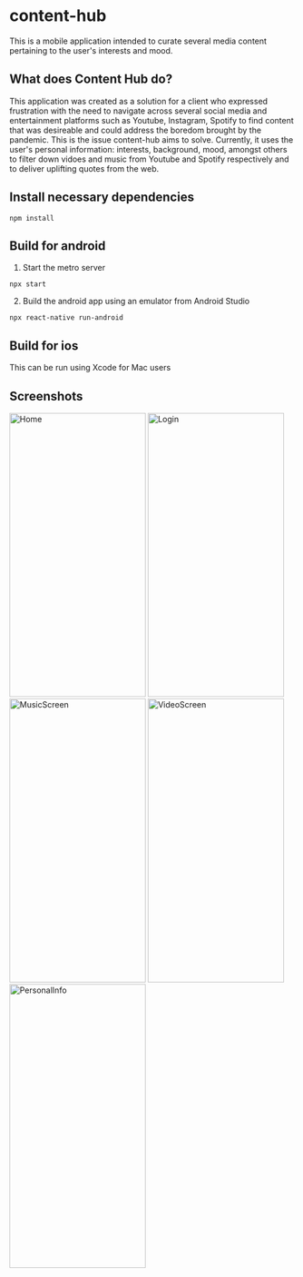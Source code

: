 # content-hub
This is a mobile application intended to curate several media content pertaining to the user's interests and mood.

## What does Content Hub do?
This application was created as a solution for a client who expressed frustration with the need to navigate across several social media and entertainment platforms such as
Youtube, Instagram, Spotify to find content that was desireable and could address the boredom brought by the pandemic. This is the issue content-hub aims to solve. Currently, 
it uses the user's personal information: interests, background, mood, amongst others to filter down vidoes and music from Youtube and Spotify respectively and to deliver uplifting 
quotes from the web. 

## Install necessary dependencies
```
npm install
```
## Build for android

1. Start the metro server 
```
npx start
```
2. Build the android app using an emulator from Android Studio
```
npx react-native run-android
``` 



## Build for ios

This can be run using Xcode for Mac users

## Screenshots
<p float="left">
<img src="https://user-images.githubusercontent.com/51130431/126036423-1d9ab0fd-4743-4dae-aeb4-b0f7030b7ddf.png" alt = "Home" width="240" height="500">
<img src="https://user-images.githubusercontent.com/51130431/126036424-df9e618e-558f-4885-ad88-b2b4562deba3.png" alt = "Login" width="240" height="500">
<img src="https://user-images.githubusercontent.com/51130431/126036425-389ff8bb-6daa-47b9-85f2-c88441ae39d5.png" alt = "MusicScreen" width="240" height="500">
<img src="https://user-images.githubusercontent.com/51130431/126036430-c549b485-93e1-42d3-8e90-b320b79e3ea0.png" alt = "VideoScreen" width="240" height="500">
<img src="https://user-images.githubusercontent.com/51130431/126036428-20e92121-95f9-40dd-9e6d-878c5996272c.png" alt = "PersonalInfo" width="240" height="500">
</p>

